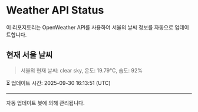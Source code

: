 
# Weather API Status

이 리포지토리는 OpenWeather API를 사용하여 서울의 날씨 정보를 자동으로 업데이트합니다.

## 현재 서울 날씨
> 서울의 현재 날씨: clear sky, 온도: 19.79°C, 습도: 92%

⏳ 업데이트 시간: 2025-09-30 16:13:51 (UTC)

---
자동 업데이트 봇에 의해 관리됩니다.
